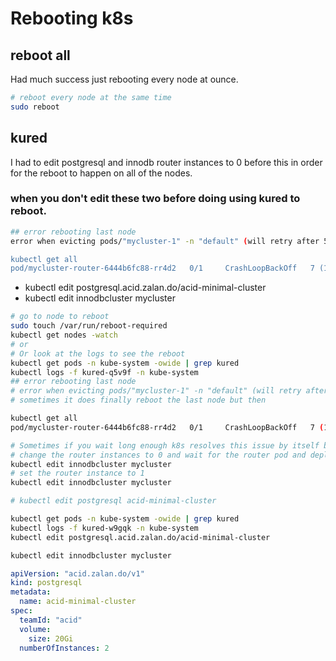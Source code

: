 # Rebooting k8s

## reboot all

Had much success just rebooting every node at ounce.
```bash
# reboot every node at the same time
sudo reboot
```

## kured

I had to edit postgresql and innodb router instances to 0 before this in order for the reboot to happen on all of the nodes.

### when you don't edit these two before doing using kured to reboot.

```bash
## error rebooting last node
error when evicting pods/"mycluster-1" -n "default" (will retry after 5s): Cannot evict pod as it would violate the pod's disruption budget.

kubectl get all
pod/mycluster-router-6444b6fc88-rr4d2   0/1     CrashLoopBackOff   7 (110s ago)   13m

```
- kubectl edit postgresql.acid.zalan.do/acid-minimal-cluster
- kubectl edit innodbcluster mycluster

```bash
# go to node to reboot
sudo touch /var/run/reboot-required
kubectl get nodes -watch
# or
# Or look at the logs to see the reboot
kubectl get pods -n kube-system -owide | grep kured
kubectl logs -f kured-q5v9f -n kube-system
## error rebooting last node
# error when evicting pods/"mycluster-1" -n "default" (will retry after 5s): Cannot evict pod as it would violate the pod's disruption budget.
# sometimes it does finally reboot the last node but then

kubectl get all
pod/mycluster-router-6444b6fc88-rr4d2   0/1     CrashLoopBackOff   7 (110s ago)   13m

# Sometimes if you wait long enough k8s resolves this issue by itself but you can do the following to help it along.
# change the router instances to 0 and wait for the router pod and deployment to be removed
kubectl edit innodbcluster mycluster
# set the router instance to 1
kubectl edit innodbcluster mycluster

# kubectl edit postgresql acid-minimal-cluster

kubectl get pods -n kube-system -owide | grep kured
kubectl logs -f kured-w9gqk -n kube-system
kubectl edit postgresql.acid.zalan.do/acid-minimal-cluster

kubectl edit innodbcluster mycluster

```

```yaml
apiVersion: "acid.zalan.do/v1"
kind: postgresql
metadata:
  name: acid-minimal-cluster
spec:
  teamId: "acid"
  volume:
    size: 20Gi
  numberOfInstances: 2
```